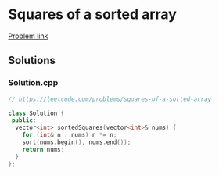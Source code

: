# Squares of a sorted array

[Problem link](https://leetcode.com/problems/squares-of-a-sorted-array)

## Solutions


### Solution.cpp
```cpp
// https://leetcode.com/problems/squares-of-a-sorted-array

class Solution {
 public:
  vector<int> sortedSquares(vector<int>& nums) {
    for (int& n : nums) n *= n;
    sort(nums.begin(), nums.end());
    return nums;
  }
};
```